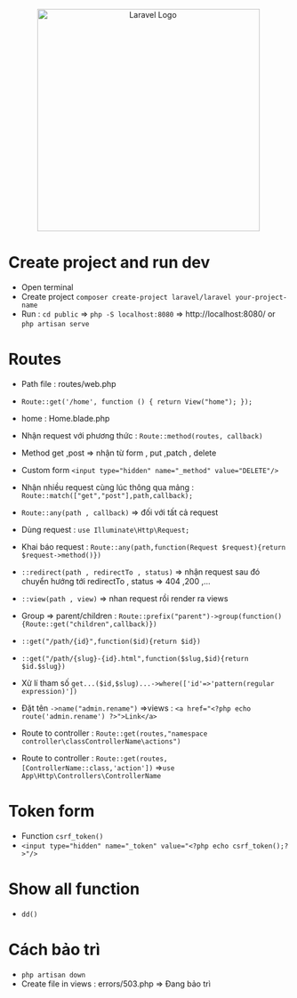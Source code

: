 <p align="center"><a href="https://laravel.com" target="_blank"><img src="https://raw.githubusercontent.com/laravel/art/master/logo-lockup/5%20SVG/2%20CMYK/1%20Full%20Color/laravel-logolockup-cmyk-red.svg" width="400" alt="Laravel Logo"></a></p>

# Create project and run dev

-   Open terminal
-   Create project `composer create-project laravel/laravel your-project-name`
-   Run : `cd public` => `php -S localhost:8080` => http://localhost:8080/ or `php artisan serve`

# Routes

-   Path file : routes/web.php
-   `Route::get('/home', function () {
    return View("home");
});`
-   home : Home.blade.php
-   Nhận request với phương thức : 
`Route::method(routes, callback)`
- Method get ,post => nhận từ form , put ,patch , delete
- Custom form `<input type="hidden" name="_method" value="DELETE"/>`
-   Nhận nhiều request cùng lúc thông qua mảng : 
`Route::match(["get","post"],path,callback);`
- `Route::any(path , callback)` => đối với tất cả request
- Dùng request : `use Illuminate\Http\Request;`
- Khai báo request : `Route::any(path,function(Request $request){return $request->method()})`
- `::redirect(path , redirectTo , status)` => nhận request sau đó chuyển hướng tới redirectTo , status => 404 ,200 ,...
- `::view(path , view)` => nhan request rồi render ra views
- Group => parent/children : `Route::prefix("parent")->group(function(){Route::get("children",callback)})`
- `::get("/path/{id}",function($id){return $id})`
- `::get("/path/{slug}-{id}.html",function($slug,$id){return $id.$slug})`
- Xử lí tham số `get...($id,$slug)...->where(['id'=>'pattern(regular expression)'])`
- Đặt tên  `->name("admin.rename")` =>views : `<a href="<?php echo route('admin.rename') ?>">Link</a>`

- Route to controller : `Route::get(routes,"namespace controller\classControllerName\actions")` 
- Route to controller : `Route::get(routes,[ControllerName::class,'action'])` =>`use App\Http\Controllers\ControllerName`

# Token form
- Function `csrf_token()`
- `<input type="hidden" name="_token" value="<?php echo csrf_token();?>"/>`

# Show all function
- `dd()`

# Cách bảo trì
- `php artisan down`
- Create file in views : errors/503.php => Đang bảo trì